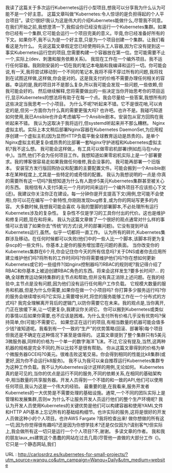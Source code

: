 我读了这篇关于多次运行Kubernetes运行小型项目,想我可以分享我为什么认为可能不是一个好主意。 
 这篇文章叫做“Kubernetes:令人惊讶的是负担得起的个人平台项目”。读它!很好!我认为这是伟大的介绍Kubernetes能做什么,尽管我不同意。 
 在我们开始之前,我想澄清一下,我假设你已经没有运行一个Kubernetes集群。如果你已经有一个集群,它可能会运行一个项目完美的意义。毕竟,你已经准备好所有的下文。如果你不,我不认为是一个好主意,只是为一个项目创建一个集群。让我们看看这是为什么。 
 先说这篇文章假定您已经使用码头工人容器,因为它没有提到这一事实Kubernetes运行您的项目,您需要构建一个容器放在第一位。您可能需要不止一个,实际上(dev、刺激和服务依赖关系)。 
 我现在工作在一个编外项目。我不运行任何容器。我刚刚安装的一切在我的笔记本电脑和我编译和运行一切。你可能会说,有一天,我将尝试移动到一个不同的笔记本,我将不得不穿过所有的问题,我将找到在试图这样做,这样做,你会是对的。这是我支付的价格不需要办理任何相关的容器。幸运的是,我的项目并不是那么复杂,所以我可能会发现一些问题,一些依赖,但我可能会好的。 
 然后继续解释,您将需要做出的一些决定当你开始思考你的项目运行,显示Kubernetes的想法将有助于在每一个点。我会尽量给一些答案,我想所有的这些决定当我思考一个小项目。 
 为什么不呢?听起来不错。它不是很花哨,可以肯定的是,但另一方面你为什么真的需要更强大吗? 
 也许吧。也许不是。我碰巧知道如何使用,我已Ansible也许会考虑编写一个Ansible剧本。安装包从官方回购在我听起来不错。 
 我认为这取决于我将运行,但systemd听起来并不那么糟糕。 
 Nginx虚拟主机。实际上本文稍后部署Nginx容器在Kubernetes DaemonSet,为应用程序创建一个虚拟主机(因为显然HTTP负载平衡全球教育运动是昂贵的)。是单个Nginx虚拟主机更复杂或昂贵的比部署一套Nginx守护进程和Kubernetes虚拟主机?我不这么想。 
 我可能会这样做,。有工具可以做零宕机部署(例如彪马在ruby中,)。当然,他们不会为任何项目工作。我想知道如果零宕机实际上是一个部署要求。我的博客很容易走如果我做任何维修,我会没事的。 
 我可能再部署一个旧版本。 
 安装官方发行版回购协议和配置的主要配置文件。可能会搬到一个Ansible剧本在某种程度上,尤其是一些特定的或奇怪的配置。 
 我认为我想说明的一点是:你真的需要所有这一切吗?我想知道为什么有人跑步5美元Kubernetes集群甚至被关心的东西。 
 我相信有人支付5美元一个月的时间来运行一个编外项目不应该担心下文(还)。我建议你关注你正在建设。每一分钟你是开支提高下文(用例,您可能不会使用),你可以花在编写一个新特性,你刚刚发现bug修复,或为你的网站写更多的内容。 
 大多数时候,我想我可能会喜欢 
 与我的蹩脚的部署脚本,不必处理所有运行Kubernetes涉及的复杂性。 
 复杂性不仅是学习的工具你付出的代价。这也是维护和修复问题,现在和将来。 
 我认为这篇文章做了一个很好的观点通常对什么样的事情可以去错了如果你去“传统”的方式(说,坏的部署问题)。它没有提到坏话Kubernetes运行,虽然。似乎一切都将一直工作。 
 认为所有的碎片,Kubernetes集群涉及移动。在任何时候都可以失败(他们中的一些人比一个脚本,该脚本将更为复杂scp的一些文件)。你基本上是你的服务增加潜在问题的表面。 
 当你改变你的Kubernetes集群在6个月,你会记住你今天的所有信息吗?关于DNS或者你去应用所建立维护他们吗?将所有的工作时间吗?你将需要维护他们吗?你在想如何更新Kubernetes或它的一些组件?(如nginx控制器吗?)RBAC的规则呢?我记得介绍了RBAC和你基本上被迫创建RBAC角色的东西。将来会这样发生?要多长时间?… 
 的确,全球教育运动保持集群的主节点和帮助,但并没有真正消除上述问题。在我的经验中,主节点是没有问题,因为他们没有运行任何用户工作负载。 
 它规模大数量的服务和机器,但是为什么你需要,如果你在做一个小项目吗? 
 你打算多少服务运行吗?你的服务会继续增长吗?它实际上需要增长时,将您的服务能够工作在一个分布式的方式吗? 
 我完全理解离开背后的逻辑门,以防你需要它在未来。我的观点是,当你离开,门正在放缓下来,让一切更复杂,我建议你关闭它。 
 你可以搬到Kubernetes或类似的事情以后如果你需要,也不应该是困难。为什么支付所有价格几乎没有优势吗?保持简单,你(可能)不需要它。 
 如果您正在运行的项目,有相当数量的机器可能会值多少钱?谁知道呢。我看到有一个一致的“生产”的优势策略(回滚、部署等)每个项目但我还是不确定在这种情况下甚至是值得的。 
 这篇文章提到了整个集群只有5美元3微服务器,同样的价格为一个单一的数字海洋飞沫。不过,它没有提及,当然,这两种机器的规格是完全不同的,所以比较不是很有帮助。 
 你从这篇文章得到的价格为单个微服务器GCE吗?0美元。很难击败这笔交易。你会得到相同的性能比k8集群(或更好,因为你不会运行k8服务)。 
 我不认为我可以亲自推荐运行Kubernetes集群专为这种工作负载。我不认为Kubernetes设计这样的用例,无论如何。 
 Kubernetes真的是可见的,当你的优点是运行不同的服务,不同的依赖关系,在相同的基础架构中,相当数量的共享服务器。开发人员得到一个不错的和一致的API,他们可以使用任何项目,我认为这是一个伟大的经验。 
 最重要的是,在我看来,服务开发者Kubernetes的一大优势是不需要处理的基础设施。通常,一个不同的团队实际上是管理和发展集群,否则w 
 为什么不让服务开发人员运行他们的整个生产环境呢? 
 我认为开发人员使用Kubernetes的关键优势是他们可以构建容器和使用YAML文件和HTTP API基本上忘记所有的基础结构细节。也许实际的服务,这将是很好的开发人员做这种小的个人项目。也许AWS Fargate ?我将检查出来! 
 做你想做的所有这一切,因为你觉得很有趣吗?还是因为你想学技术?还是仅仅因为?请别客气!但实际上,我会做所有这一切只是运行一个个人项目?不,谢谢。 
 多读文章的作者。 
 我和我的朋友laux_es建筑这个愚蠢的网站在过去几周(尽管他一直做的大部分工作《)。它只是一个静态网站,我们 
  
   
  URL : http://carlosrdrz.es/kubernetes-for-small-projects/?utm_source=wanqu.co&utm_campaign=Wanqu+Daily&utm_medium=website